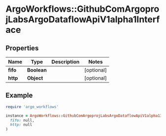 # ArgoWorkflows::GithubComArgoprojLabsArgoDataflowApiV1alpha1Interface

## Properties

| Name | Type | Description | Notes |
| ---- | ---- | ----------- | ----- |
| **fifo** | **Boolean** |  | [optional] |
| **http** | **Object** |  | [optional] |

## Example

```ruby
require 'argo_workflows'

instance = ArgoWorkflows::GithubComArgoprojLabsArgoDataflowApiV1alpha1Interface.new(
  fifo: null,
  http: null
)
```

